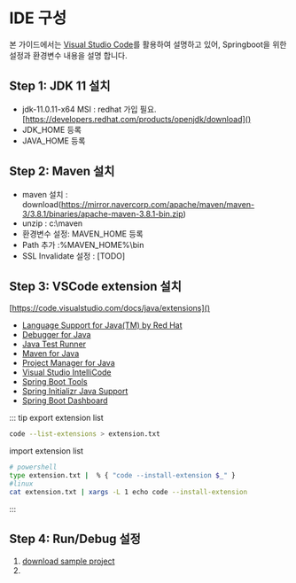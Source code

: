 # IDE 구성
본 가이드에서는 [Visual Studio Code](https://code.visualstudio.com/)를 활용하여 설명하고 있어, Springboot을 위한 설정과 환경변수 내용을 설명 합니다.

## Step 1: JDK 11 설치
- jdk-11.0.11-x64 MSI : redhat 가입 필요. [https://developers.redhat.com/products/openjdk/download]()
- JDK_HOME 등록
- JAVA_HOME 등록

## Step 2: Maven 설치

- maven 설치 : download(https://mirror.navercorp.com/apache/maven/maven-3/3.8.1/binaries/apache-maven-3.8.1-bin.zip)
- unzip : c:\maven
- 환경변수 설정: MAVEN_HOME 등록
- Path 추가 :%MAVEN_HOME%\bin
- SSL Invalidate 설정 : [TODO]

## Step 3: VSCode extension 설치

[https://code.visualstudio.com/docs/java/extensions]()

- [Language Support for Java(TM) by Red Hat](https://marketplace.visualstudio.com/items?itemName=redhat.java)
- [Debugger for Java](https://marketplace.visualstudio.com/items?itemName=vscjava.vscode-java-debug)
- [Java Test Runner](https://marketplace.visualstudio.com/items?itemName=vscjava.vscode-java-test)
- [Maven for Java](https://marketplace.visualstudio.com/items?itemName=vscjava.vscode-maven)
- [Project Manager for Java](https://marketplace.visualstudio.com/items?itemName=vscjava.vscode-java-dependency)
- [Visual Studio IntelliCode](https://marketplace.visualstudio.com/items?itemName=VisualStudioExptTeam.vscodeintellicode)
- [Spring Boot Tools](https://marketplace.visualstudio.com/items?itemName=Pivotal.vscode-spring-boot)
- [Spring Initializr Java Support](https://marketplace.visualstudio.com/items?itemName=vscjava.vscode-spring-initializr)
- [Spring Boot Dashboard](https://marketplace.visualstudio.com/items?itemName=vscjava.vscode-spring-boot-dashboard)

::: tip
export extension list
``` sh
code --list-extensions > extension.txt
```
import extension list
```sh
# powershell
type extension.txt |  % { "code --install-extension $_" }
#linux
cat extension.txt | xargs -L 1 echo code --install-extension
```
:::



## Step 4: Run/Debug 설정

1. [download sample project](https://github.com/htdp1/sam-springboot/archive/refs/tags/boilerplate.zip)
2. 